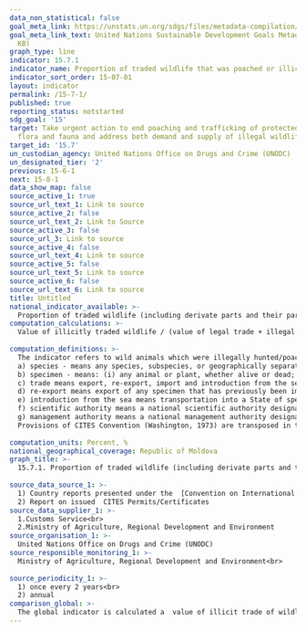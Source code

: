 ```yaml
---
data_non_statistical: false
goal_meta_link: https://unstats.un.org/sdgs/files/metadata-compilation/Metadata-Goal-15.pdf
goal_meta_link_text: United Nations Sustainable Development Goals Metadata (PDF 210
  KB)
graph_type: line
indicator: 15.7.1
indicator_name: Proportion of traded wildlife that was poached or illicitly trafficked
indicator_sort_order: 15-07-01
layout: indicator
permalink: /15-7-1/
published: true
reporting_status: notstarted
sdg_goal: '15'
target: Take urgent action to end poaching and trafficking of protected species of
  flora and fauna and address both demand and supply of illegal wildlife products
target_id: '15.7'
un_custodian_agency: United Nations Office on Drugs and Crime (UNODC)
un_designated_tier: '2'
previous: 15-6-1
next: 15-8-1
data_show_map: false
source_active_1: true
source_url_text_1: Link to source
source_active_2: false
source_url_text_2: Link to Source
source_active_3: false
source_url_3: Link to source
source_active_4: false
source_url_text_4: Link to source
source_active_5: false
source_url_text_5: Link to source
source_active_6: false
source_url_text_6: Link to source
title: Untitled
national_indicator_available: >-
  Proportion of traded wildlife (including derivate parts and their parts) that was poached or illicitly trafficked via smuggling
computation_calculations: >-
  Value of illicitly traded wildlife / (value of legal trade + illegal trade) <br> 
  
computation_definitions: >-
  The indicator refers to wild animals which were illegally hunted/poached and trafficked through smuggling. The indicator is under the scope of the Convention on International Trade in Endangered Species of Wild Fauna and Flora (in force for the Republic of Moldova since 27.06.2001), which uses the following terms:<br> 
  a) species - means any species, subspecies, or geographically separate population thereof;<br> 
  b) specimen - means: (i) any animal or plant, whether alive or dead;  (ii) in the case of an animal: for species included in Appendices I and II, any readily recognizable part or derivative thereof; and for species included in Appendix III, any readily recognizable part or derivative thereof specified in Appendix III in relation to the species; and (iii) in the case of a plant: for species included in Appendix I, any readily recognizable part or derivative thereof; and for species included in Appendices II and III, any readily recognizable part or derivative thereof specified in Appendices II and III in relation to the species;<br> 
  c) trade means export, re-export, import and introduction from the sea;<br> 
  d) re-export means export of any specimen that has previously been imported; <br> 
  e) introduction from the sea means transportation into a State of specimens of any species which were taken in the marine environment not under the jurisdiction of any State; <br> 
  f) scientific authority means a national scientific authority designated in accordance with Article IX; <br> 
  g) management authority means a national management authority designated in accordance with Article IX;<br> 
  Provisions of CITES Convention (Washington, 1973) are transposed in the national policy of the Republic of Moldova, as follows - Law on Vegetal Kingdom No. 239/2007;<br> 
  
computation_units: Percent, %
national_geographical_coverage: Republic of Moldova
graph_title: >-
  15.7.1. Proportion of traded wildlife (including derivate parts and their parts) that was poached or illicitly trafficked via smuggling <br> 
  
source_data_source_1: >-
  1) Country reports presented under the  [Convention on International Trade in Endangered Species of Wild Fauna and Flora](https://www.cites.org/eng/cms/index.php/component/cp/country/MD/national-reports)<br> 
  2) Report on issued  CITES Permits/Certificates 
source_data_supplier_1: >-
  1.Customs Service<br> 
  2.Ministry of Agriculture, Regional Development and Environment
source_organisation_1: >-
  United Nations Office on Drugs and Crime (UNODC)
source_responsible_monitoring_1: >-
  Ministry of Agriculture, Regional Development and Environment<br> 
  
source_periodicity_1: >-
  1) once every 2 years<br> 
  2) annual
comparison_global: >-
  The global indicator is calculated a  value of illicit trade of wildlife / (value of illegal trade  + legal trade), while the national indicator is calculated as a proportion of the illegal cases that were detected/counteracted in relation to provided CITIES permits 
---
```

